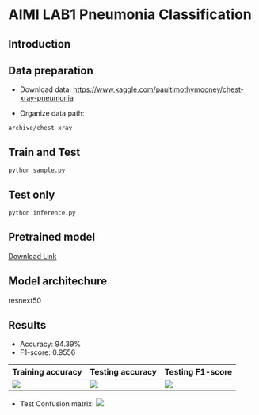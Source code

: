 # AIMI LAB1 Pneumonia Classification

## Introduction


## Data preparation
* Download data: https://www.kaggle.com/paultimothymooney/chest-xray-pneumonia

* Organize data path:
```
archive/chest_xray
```

## Train and Test
`python sample.py`

## Test only
`python inference.py`

## Pretrained model
[Download Link](https://drive.google.com/drive/folders/10xKR3VQxdE7HuiFqWc0ROIY9nFdRfdiR?usp=sharing)

## Model architechure
resnext50

## Results
* Accuracy: 94.39%
* F1-score: 0.9556

<table>
  <thead>
    <tr>
      <th>Training accuracy</th>
      <th>Testing accuracy</th>
      <th>Testing F1-score</th>
    </tr>
   </thead>
   <tbody>
     <tr>
       <td><img src="https://i.imgur.com/J7jl8wq.png"></td>
       <td> <img src="https://i.imgur.com/zoWHdcD.png"> </td>
       <td><img src="https://i.imgur.com/oBsW0hI.png"></td>
     </tr>

  </tbody>
</table>

* Test Confusion matrix:
![](https://i.imgur.com/wC3DIG3.png)







